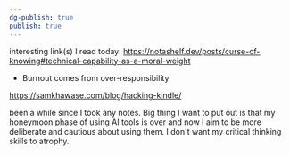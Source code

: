 ```yaml
---
dg-publish: true
publish: true
---
```


interesting link(s) I read today:
https://notashelf.dev/posts/curse-of-knowing#technical-capability-as-a-moral-weight

* Burnout comes from over-responsibility

https://samkhawase.com/blog/hacking-kindle/

been a while since I took any notes. Big thing I want to put out is that my honeymoon phase of using AI tools is over and now I aim to be more deliberate and cautious about using them.
I don't want my critical thinking skills to atrophy.
